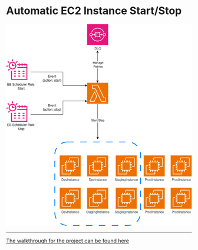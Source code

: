 # Automatic EC2 Instance Start/Stop

![project workflow image](./StartStopInstanceManager.png)

---

[The walkthrough for the project can be found here](https://brainstobytes.com/ec2-instance-auto-start-stop)